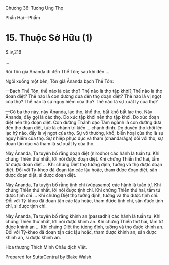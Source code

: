  

Chương 36: Tương Ưng Thọ

Phần Hai—Phẩm

# 15\. Thuộc Sở Hữu (1)

S.iv,219

…

Rồi Tôn giả Ānanda đi đến Thế Tôn; sau khi đến …

Ngồi xuống một bên, Tôn giả Ānanda bạch Thế Tôn:

—Bạch Thế Tôn, thế nào là các thọ? Thế nào là thọ tập khởi? Thế nào là thọ đoạn diệt? Thế nào là con đường đưa đến thọ đoạn diệt? Thế nào là vị ngọt của thọ? Thế nào là sự nguy hiểm của thọ? Thế nào là sự xuất ly của thọ?

—Có ba thọ này, này Ānanda, lạc thọ, khổ thọ, bất khổ bất lạc thọ. Này Ānanda, đây gọi là các thọ. Do xúc tập khởi nên thọ tập khởi. Do xúc đoạn diệt nên thọ đoạn diệt. Con đường Thánh đạo Tám ngành là con đường đưa đến thọ đoạn diệt, tức là chánh tri kiến … chánh định. Do duyên thọ khởi lên lạc hỷ nào, đấy là vị ngọt của thọ. Sự vô thường, khổ, biến hoại của thọ là sự nguy hiểm của thọ. Sự nhiếp phục dục và tham (chandaràga) đối với thọ, sự đoạn tận dục và tham là sự xuất ly của thọ.

Này Ānanda, Ta tuyên bố rằng đoạn diệt (nirodho) các hành là tuần tự. Khi chứng Thiền thứ nhất, lời nói được đoạn diệt. Khi chứng Thiền thứ hai, tầm tứ được đoạn diệt … Khi chứng Diệt thọ tưởng định, tưởng và thọ được đoạn diệt. Ðối với Tỷ-kheo đã đoạn tận các lậu hoặc, tham được đoạn diệt, sân được đoạn diệt, si được đoạn diệt.

Này Ānanda, Ta tuyên bố rằng tịnh chỉ (vùpasamo) các hành là tuần tự. Khi chứng Thiền thứ nhất, lời nói được tịnh chỉ. Khi chứng Thiền thứ hai, tầm tứ được tịnh chỉ … Khi chứng Diệt thọ tưởng định, tưởng và thọ được tịnh chỉ. Ðối với Tỷ-kheo đã đoạn tận các lậu hoặc, tham được tịnh chỉ, sân được tịnh chỉ, si được tịnh chỉ.

Này Ānanda, Ta tuyên bố rằng khinh an (passadhi) các hành là tuần tự. Khi chứng Thiền thứ nhất, lời nói được khinh an. Khi chứng Thiền thứ hai, tầm tứ được khinh an … Khi chứng Diệt thọ tưởng định, tưởng và thọ được khinh an. Ðối với Tỷ-kheo đã đoạn tận các lậu hoặc, tham được khinh an, sân được khinh an, si được khinh an.

Hòa thượng Thích Minh Châu dịch Việt.

Prepared for SuttaCentral by Blake Walsh.
